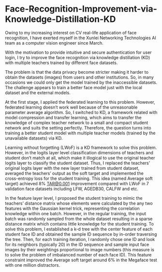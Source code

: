 # Face-Recognition-Improvement-via-Knowledge-Distillation-KD
Owing to my increasing interest on CV real-life application of face recognition, I have exerted myself in the Xunlei Networking Technologies AI team as a computer vision engineer since March. 

With the motivation to provide intuitive and secure authentication for user login, I try to improve the face recognition via knowledge distillation (KD) with multiple teachers trained by different face datasets. 

The problem is that the data privacy become stricter making it harder to obtain the datasets (images) from users and other institutions. So, in many occasions we could only get the model trained by the inaccessible datasets. The challenge appears to train a better face model just with the local dataset and the external models. 

At the first stage, I applied the federated learning to this problem. However, federated learning doesn’t work well because of the unreasonable parameter average algorithm. So, I switched to KD, a framework related with model compression and transfer learning, which aims to transfer the knowledge of complex teacher network to a small and compact student network and suits the setting perfectly. Therefore, the question turns into training a better student model with multiple teacher models (trained by the unavailable datasets) via KD. 

Learning without forgetting (LWoF) is a KD framework to solve this problem. However, in the logits layer level classification dimensions of teachers and student don’t match at all, which make it illogical to use the original teacher logits layer to classify the student dataset. Thus, I replaced the teachers’ original logits layer with the new layer trained from student dataset, averaged the teachers’ output as the soft target and implemented the cross-entropy loss for the student training. This idea (named Average soft target) achieved 8% TAR@0.001 improvement compared with LWoF in 7 validation face datasets including LFW, AGEDB30, CALFW and etc. 

In the feature layer level, I proposed the student training to mimic the teachers’ distance matrix whose elements were calculated by the any two features with the Gaussian kernel trick, representing the correlation knowledge within one batch. However, in the regular training, the input batch was randomly sampled from the whole dataset resulting in a sparse distance matrix which contains little knowledge for the student training. To solve this problem, I established a k-d tree with the center feature of each student face ID and obtained the sample ID sequence by in-order traversing the tree. Then, for each training iteration, I randomly chose one ID and look for its neighbors (typically 20) in the ID sequence and sample input face images by their weightings proportional to image numbers (this measure is to solve the problem of imbalanced number of each face ID). This feature constraint improved the Average soft target around 6% in the Megaface test with one million distractors. 

